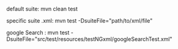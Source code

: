 default suite:
mvn clean test

specific suite .xml:
mvn test -DsuiteFile="path/to/xml/file"


google Search :
mvn test -DsuiteFile="src/test/resources/testNGxml/googleSearchTest.xml"